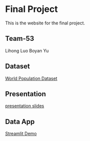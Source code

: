 # Final Project
This is the website for the final project.

## Team-53

Lihong Luo
Boyan Yu

## Dataset

[World Population Dataset](https://www.kaggle.com/datasets/iamsouravbanerjee/world-population-dataset)

## Presentation

[presentation slides](team-53.pptx)

## Data App

[Streamlit Demo](https://neonr1der7-final-project-main-76jxqy.streamlit.app/)




